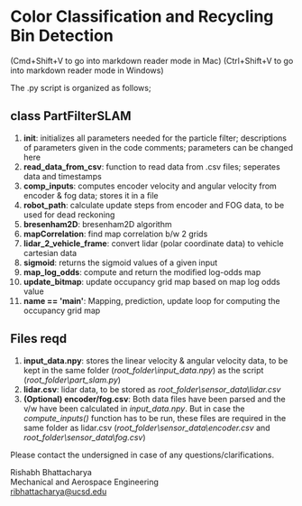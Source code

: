 # Color Classification and Recycling Bin Detection
(Cmd+Shift+V to go into markdown reader mode in Mac)
(Ctrl+Shift+V to go into markdown reader mode in Windows)

The .py script is organized as follows;

## class PartFilterSLAM 
1. **__init__**: initializes all parameters needed for the particle filter; descriptions of parameters given in the code comments; parameters can be changed here
2. **read_data_from_csv**: function to read data from .csv files; seperates data and timestamps
3. **comp_inputs**: computes encoder velocity and angular velocity from encoder & fog data; stores it in a file
4. **robot_path**: calculate update steps from encoder and FOG data, to be used for dead reckoning
5. **bresenham2D**: bresenham2D algorithm
6. **mapCorrelation**: find map correlation b/w 2 grids
7. **lidar_2_vehicle_frame**: convert lidar (polar coordinate data) to vehicle cartesian data
8. **sigmoid**: returns the sigmoid values of a given input
9. **map_log_odds**: compute and return the modified log-odds map
10. **update_bitmap**: update occupancy grid map based on map log odds value
11. **__name__ == '__main__'**: Mapping, prediction, update loop for computing the occupancy grid map

## Files reqd

1. **input_data.npy**: stores the linear velocity & angular velocity data, to be kept in the same folder (*root_folder\input_data.npy*) as the script (*root_folder\part_slam.py*)
2. **lidar.csv**: lidar data, to be stored as *root_folder\sensor_data\lidar.csv*
3. **(Optional) encoder/fog.csv**: Both data files have been parsed and the v/w have been calculated in *input_data.npy*. But in case the *compute_inputs()* function has to be run, these files are required in the same folder as lidar.csv (*root_folder\sensor_data\encoder.csv* and *root_folder\sensor_data\fog.csv*)


Please contact the undersigned in case of any questions/clarifications.


Rishabh Bhattacharya  
Mechanical and Aerospace Engineering  
ribhattacharya@ucsd.edu



